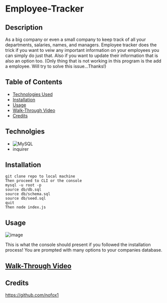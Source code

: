 # Employee-Tracker
## Description 
As a big company or even a small company to keep track of all your departments, salaries, names, and managers. Employee tracker does the trick if you want to veiw any important information on your employees you can simply do just that. Also if you want to update their information that is also an option too. (Only thing that is not working in this program is the add a employee. Will try to solve this issue...Thanks!) 

## Table of Contents
- [Technologies Used](#technologies-used)
- [Installation](#installation)
- [Usage](#usage)
- [Walk-Through Video](#walk-through-video)
- [Credits](#Credits)

## Technolgies
- ![MySQL](https://img.shields.io/badge/mysql-%2300f.svg?style=for-the-badge&logo=mysql&logoColor=white)
- inquirer

## Installation
```
git clone repo to local machine
Then proceed to CLI or the console
mysql -u root -p
source db/db.sql
source db/schema.sql
source db/seed.sql
quit
Then node index.js
```
## Usage
![image](https://github.com/nofox1/Employee-Tracker/assets/136627240/a88e72b1-ae44-4979-b2be-de8e826ae4a3)

This is what the console should present if you followed the installation process! You are prompted with many options to your companies database.


## [Walk-Through Video](https://drive.google.com/file/d/1LxeOYIa_Ll2dts1n5Zj2nk2LnJxmB6VK/view)


## Credits 
https://github.com/nofox1
